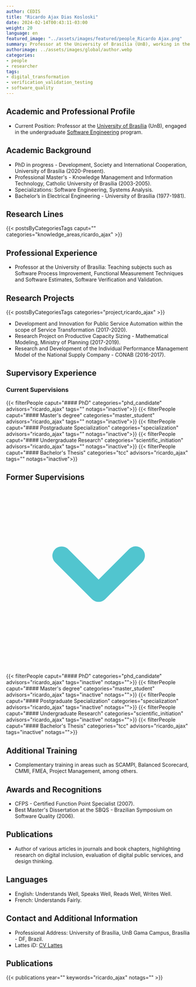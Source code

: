 ```yaml
---
author: CEDIS
title: "Ricardo Ajax Dias Kosloski"
date: 2024-02-14T00:43:11-03:00
weight: 20
language: en
featured_image: "../assets/images/featured/people_Ricardo Ajax.png"
summary: Professor at the University of Brasília (UnB), working in the undergraduate Software Engineering program.
authorimage: ../assets/images/global/author.webp
categories:
- people
- researcher
tags: 
- digital_transformation
- verification_validation_testing
- software_quality
---
```

## Academic and Professional Profile
- Current Position: Professor at the [University of Brasília](https://www.unb.br/) (UnB), engaged in the undergraduate [Software Engineering](http://software.unb.br/) program.
## Academic Background
- PhD in progress - Development, Society and International Cooperation, University of Brasília (2020-Present).
- Professional Master's - Knowledge Management and Information Technology, Catholic University of Brasília (2003-2005).
- Specializations: Software Engineering, Systems Analysis.
- Bachelor’s in Electrical Engineering - University of Brasília (1977-1981).
## Research Lines
{{< postsByCategoriesTags caput="" categories="knowledge_areas,ricardo_ajax" >}}
## Professional Experience
- Professor at the University of Brasília: Teaching subjects such as Software Process Improvement, Functional Measurement Techniques and Software Estimates, Software Verification and Validation.
## Research Projects
{{< postsByCategoriesTags categories="project,ricardo_ajax" >}}
- Development and Innovation for Public Service Automation within the scope of Service Transformation (2017-2020).
- Research Project on Productive Capacity Sizing - Mathematical Modeling, Ministry of Planning (2017-2019).
- Research and Development of the Individual Performance Management Model of the National Supply Company - CONAB (2016-2017).

## Supervisory Experience
### Current Supervisions
{{< filterPeople caput="#### PhD" categories="phd_candidate" advisors="ricardo_ajax" tags="" notags="inactive">}}
{{< filterPeople caput="#### Master's degree" categories="master_student" advisors="ricardo_ajax" tags="" notags="inactive">}}
{{< filterPeople caput="#### Postgraduate Specialization" categories="specialization" advisors="ricardo_ajax" tags="" notags="inactive">}}
{{< filterPeople caput="#### Undergraduate Research" categories="scientific_initiation" advisors="ricardo_ajax" tags="" notags="inactive">}}
{{< filterPeople caput="#### Bachelor's Thesis" categories="tcc" advisors="ricardo_ajax" tags="" notags="inactive">}}

<div id="previous-collaborators" x-data="{ showPrevious: false }">
    <h2 id="former-collaborators-title" @click="showPrevious = !showPrevious" class="text-xl font-bold mb-2 cursor-pointer flex items-center text-primary-900">
      Former Supervisions
      <svg :class="{'rotate-0': !showPrevious, 'rotate-180': showPrevious}" class="ml-2 h-5 w-5 transform transition-transform duration-200" xmlns="http://www.w3.org/2000/svg" viewBox="0 0 20 20" fill="#51C5CF"><path fill-rule="evenodd" d="M5.293 7.293a1 1 0 011.414 0L10 10.586l3.293-3.293a1 1 0 111.414 1.414l-4 4a1 1 0 01-1.414 0l-4-4a1 1 0 010-1.414z" clip-rule="evenodd" /></svg>
    </h2>
    <div x-show="showPrevious" x-cloak>
{{< filterPeople caput="#### PhD" categories="phd_candidate" advisors="ricardo_ajax" tags="inactive" notags="">}}
{{< filterPeople caput="#### Master's degree" categories="master_student" advisors="ricardo_ajax" tags="inactive" notags="">}}
{{< filterPeople caput="#### Postgraduate Specialization" categories="specialization" advisors="ricardo_ajax" tags="inactive" notags="">}}
{{< filterPeople caput="#### Undergraduate Research" categories="scientific_initiation" advisors="ricardo_ajax" tags="inactive" notags="">}}
{{< filterPeople caput="#### Bachelor's Thesis" categories="tcc" advisors="ricardo_ajax" tags="inactive" notags="">}}
    </div>
  </div>


## Additional Training
- Complementary training in areas such as SCAMPI, Balanced Scorecard, CMMI, FMEA, Project Management, among others.
## Awards and Recognitions
- CFPS - Certified Function Point Specialist (2007).
- Best Master's Dissertation at the SBQS - Brazilian Symposium on Software Quality (2006).
## Publications
- Author of various articles in journals and book chapters, highlighting research on digital inclusion, evaluation of digital public services, and design thinking.
## Languages
- English: Understands Well, Speaks Well, Reads Well, Writes Well.
- French: Understands Fairly.
## Contact and Additional Information
- Professional Address: University of Brasília, UnB Gama Campus, Brasília - DF, Brazil.
- Lattes iD: [CV Lattes](http://lattes.cnpq.br/8309011123228244)

## Publications
{{< publications year="" keywords="ricardo_ajax" notags="" >}}
